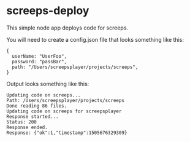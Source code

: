 # screeps-deploy

This simple node app deploys code for screeps.

You will need to create a config.json file that looks something like this:

```
{
  userName: "UserFoo",
  password: "passBar",
  path: "/Users/screepsplayer/projects/screeps",
}
```

Output looks something like this:

```
Updating code on screeps...
Path: /Users/screepsplayer/projects/screeps
Done reading 86 files.
Updating code on screeps for screepsplayer
Response started...
Status: 200
Response ended.
Response: {"ok":1,"timestamp":1505676329309}

```